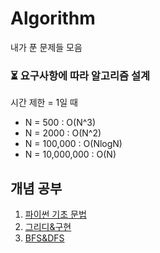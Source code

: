 # Algorithm 

내가 푼 문제들 모음


### ⏳ 요구사항에 따라 알고리즘 설계 

시간 제한 = 1일 때 

- N = 500 : O(N^3)
- N = 2000 : O(N^2)
- N = 100,000 : O(NlogN)
- N = 10,000,000 : O(N) 

## 개념 공부 
1. [파이썬 기초 문법](/StudyNotes/Python기초문법.md)
2. [그리디&구현](/StudyNotes/Greedy.md)
3. [BFS&DFS](/StudyNotes/BFS_DFS.md)
